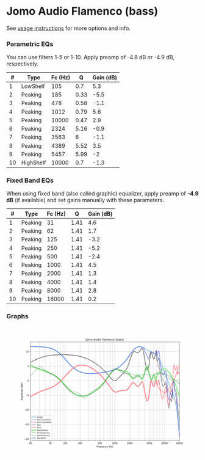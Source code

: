 # Jomo Audio Flamenco (bass)
See [usage instructions](https://github.com/jaakkopasanen/AutoEq#usage) for more options and info.

### Parametric EQs
You can use filters 1-5 or 1-10. Apply preamp of -4.8 dB or -4.9 dB, respectively.

|   # | Type      |   Fc (Hz) |    Q |   Gain (dB) |
|-----|-----------|-----------|------|-------------|
|   1 | LowShelf  |       105 | 0.7  |         5.3 |
|   2 | Peaking   |       185 | 0.33 |        -5.5 |
|   3 | Peaking   |       478 | 0.58 |        -1.1 |
|   4 | Peaking   |      1012 | 0.79 |         5.6 |
|   5 | Peaking   |     10000 | 0.47 |         2.9 |
|   6 | Peaking   |      2324 | 5.16 |        -0.9 |
|   7 | Peaking   |      3563 | 6    |        -1.1 |
|   8 | Peaking   |      4389 | 5.52 |         3.5 |
|   9 | Peaking   |      5457 | 5.99 |        -2   |
|  10 | HighShelf |     10000 | 0.7  |        -1.3 |

### Fixed Band EQs
When using fixed band (also called graphic) equalizer, apply preamp of **-4.9 dB** (if available) and set gains manually with these parameters.

|   # | Type    |   Fc (Hz) |    Q |   Gain (dB) |
|-----|---------|-----------|------|-------------|
|   1 | Peaking |        31 | 1.41 |         4.6 |
|   2 | Peaking |        62 | 1.41 |         1.7 |
|   3 | Peaking |       125 | 1.41 |        -3.2 |
|   4 | Peaking |       250 | 1.41 |        -5.2 |
|   5 | Peaking |       500 | 1.41 |        -2.4 |
|   6 | Peaking |      1000 | 1.41 |         4.5 |
|   7 | Peaking |      2000 | 1.41 |         1.3 |
|   8 | Peaking |      4000 | 1.41 |         1.4 |
|   9 | Peaking |      8000 | 1.41 |         2.8 |
|  10 | Peaking |     16000 | 1.41 |         0.2 |

### Graphs
![](./Jomo%20Audio%20Flamenco%20(bass).png)
